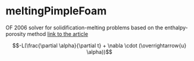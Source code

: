 # meltingPimpleFoam
OF 2006 solver for solidification-melting problems based on the enthalpy-porosity method [link to the article](https://doi.org/10.1016/0017-9310(87)90317-6)

$$-L(\frac{\partial \alpha}{\partial t} + \nabla \cdot (\overrightarrow{u} \alpha))$$
